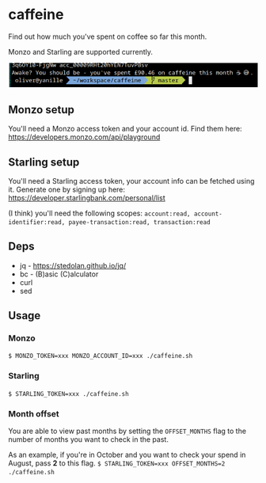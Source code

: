 # caffeine
Find out how much you've spent on coffee so far this month.

Monzo and Starling are supported currently.

![Usage](demo.png)

## Monzo setup
You'll need a Monzo access token and your account id. Find them here: https://developers.monzo.com/api/playground

## Starling setup
You'll need a Starling access token, your account info can be fetched using it.
Generate one by signing up here: https://developer.starlingbank.com/personal/list

(I think) you'll need the following scopes: `account:read, account-identifier:read, payee-transaction:read, transaction:read`

## Deps
* jq - https://stedolan.github.io/jq/
* bc - (B)asic (C)alculator
* curl
* sed

## Usage

### Monzo
`$ MONZO_TOKEN=xxx MONZO_ACCOUNT_ID=xxx ./caffeine.sh`

### Starling
`$ STARLING_TOKEN=xxx ./caffeine.sh`

### Month offset
You are able to view past months by setting the `OFFSET_MONTHS` flag to the number of months you want to check in the past.

As an example, if you're in October and you want to check your spend in August, pass **2** to this flag.
`$ STARLING_TOKEN=xxx OFFSET_MONTHS=2 ./caffeine.sh`
